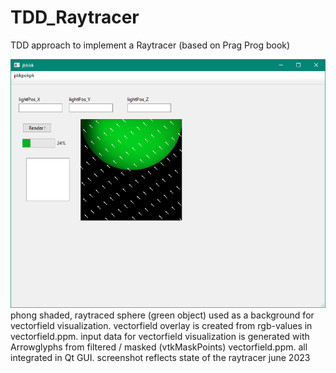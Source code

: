 # TDD_Raytracer
TDD approach to implement a Raytracer (based on Prag Prog book)

<img src="Screenshot_CurrentState.PNG">
phong shaded, raytraced sphere (green object) used as a background for vectorfield visualization. vectorfield overlay is created from rgb-values in vectorfield.ppm. input data for vectorfield visualization is generated with Arrowglyphs from filtered / masked (vtkMaskPoints) vectorfield.ppm. all integrated in Qt GUI.
screenshot reflects state of the raytracer june 2023 
